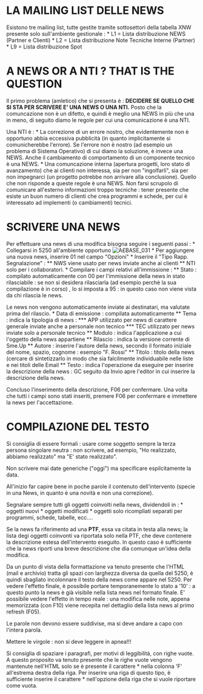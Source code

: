 # LA MAILING LIST DELLE NEWS
Esistono tre mailing list, tutte gestite tramite sottosettori della tabella XNW presente solo sull'ambiente gestionale : 
 \* L1 = Lista distribuzione NEWS (Partner e Clienti)
 \* L2 = Lista distribuzione Note Tecniche Interne (Partner)
 \* L9 = Lista distribuzione Spot

# A NEWS OR A NTI ? THAT IS THE QUESTION
Il primo problema (amletico) che si presenta è : 
**DECIDERE SE QUELLO CHE SI STA PER SCRIVERE E' UNA NEWS O UNA NTI.**
Posto che la comuncazione non è un difetto, e quindi è meglio una NEWS in più che una in meno, di seguito diamo le regole per cui una comunicazione è una NTI.

Una NTI è : 
 \* La correzione di un errore nostro, che evidentemente non è opportuno abbia eccessiva pubblicità (in quanto implicitamente si comunicherebbe l'errore). Se l'errore non è nostro (ad esempio un problema di Sistema Operativo) di cui diamo la soluzione, è invece una NEWS. Anche il cambiamento di comportamento di un componente tecnico è una NEWS.
 \* Una comuncazione interna (apertura progetti, loro stato di avanzamento) che ai clienti non interessa, sia per non "ingolfarli", sia per non impegnarci (un progetto potrebbe non arrivare alla conclusione). Quello che non risponde a queste regole è una NEWS. Non farsi scrupolo di comunicare all'esterno informazioni troppo tecniche :  tener presente che esiste un buon numero di clienti che crea programmi e schede, per cui è interessato ad implementi (o cambiamenti) tecnici.


# SCRIVERE UNA NEWS
Per effettuare una news di una modifica bisogna seguire i seguenti passi : 
\* Collegarsi in 5250 all'ambiente opportuno
![A£BASE_031](http://localhost:3000/immagini/A£BASE_SK/AXBASE_031.png) \* Per aggiungere una nuova news, inserire 01 nel campo "Opzioni"
 \* Inserire il "Tipo Rapp. Segnalazione" : 
 \*\* NWS viene usato per news inviate anche ai clienti
 \*\* NTI solo per i collaboratori.
 \* Compilare i campi relativi all'immissione : 
 \*\* Stato :  compilato automaticamente con 00 per l'immissione della news in stato rilasciabile :  se non si desidera rilasciarla (ad esempio perchè la sua  compilazione è in corso) , lo si imposta a 95 :  in questo caso non viene vista da chi rilascia le news.

Le news non vengono automaticamente inviate ai destinatari, ma valutate prima del rilascio.
 \* Data di emissione  :  compilata automaticamente
 \*\* Tema  :  indica la tipologia di news : 
 \*\*\* APP utilizzato per news di carattere generale inviate anche a personale non tecnico
 \*\*\* TEC utilizzato per news inviate solo a personale tecnico
 \*\* Modulo  :  indica l'applicazione a cui l'oggetto della news appartiene
 \*\* Rilascio  :  indica la versione corrente di Sme.Up
 \*\* Autore  :  inserire l'autore della news, secondo il formato iniziale del nome, spazio, cognome :  esempio "F. Rossi"
 \*\* Titolo  :  titolo della news (cercare di sintetizzarlo in modo che sia falcilmente individuabile nelle liste e nei titoli delle Email
 \*\* Testo  :  indica l'operazione da eseguire per inserire la descrizione della news :  GC seguito da Invio apre l'editor in cui inserire la descrizione della news.

Concluso l'inserimento della descrizione, F06 per confermare. Una volta che tutti i campi sono stati inseriti, premere F06 per confermare e immettere la news per l'accettazione.

# COMPILAZIONE DEL TESTO
Si consiglia di essere formali :  usare come soggetto sempre la terza persona singolare neutra :  non scrivere, ad esempio, "Ho realizzato, abbiamo realizzato" ma "E' stato realizzato".

Non scrivere mai date generiche ("oggi") ma specificare espilcitamente la data.

All'inizio far capire bene in poche parole il contenuto dell'intervento (specie in una News, in quanto è una novità e non una correzione).

Segnalare sempre tutti gli oggetti coinvolti nella news, dividendoli in : 
 \* oggetti nuovi
 \* oggetti modificati
 \* oggetti solo ricompliati
separati per programmi, schede, tabelle, ecc....

Se la news fa riferimento ad una **PTF**, essa va citata in testa alla news; la lista degi oggetti coinvonti va riportata solo nella PTF, che deve contenere la descrizione estesa dell'intervento eseguito.
In questo caso è sufficiente che la news riporti una breve descrizione che dia comunque un'idea della modifica.

Da un punto di vista della formattazione va tenuto presente che l'HTML (mail e archivio) tratta gli spazi con larghezza diversa da quella del 5250, è quindi sbagliato incolonnare il testo della news come appare nel 5250. Per vedere l'effetto finale, è possibile portare temporanemente lo stato a '10' :  a questo punto la news è già visibile nella lista news nel formato finale. E' possibile vedere l'effetto in tempo reale :  una modifica nelle note, appena memorizzata (con F10) viene recepita nel dettaglio della lista news al primo refresh (F05).

Le parole non devono essere suddivise, ma si deve andare a capo con l'intera parola.

Mettere le virgole :  non si deve leggere in apnea!!!

Si consiglia di spaziare i paragrafi, per motivi di leggibilità, con righe vuote.
A questo proposito va tenuto presente che le righe vuote vengono mantenute nell'HTML solo se è presente il carattere \* nella colonna 'F' all'estrema destra della riga. Per inserire una riga di questo tipo, è sufficiente inserire il carattere \* nell'opzione della riga che si vuole riportare come vuota.
